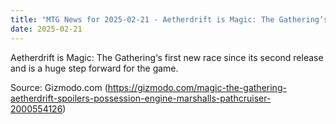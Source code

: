 ```yaml
---
title: "MTG News for 2025-02-21 - Aetherdrift is Magic: The Gathering‘s first new ra..."
date: 2025-02-21
---
```


Aetherdrift is Magic: The Gathering‘s first new race since its second release and is a huge step forward for the game.

Source: Gizmodo.com (https://gizmodo.com/magic-the-gathering-aetherdrift-spoilers-possession-engine-marshalls-pathcruiser-2000554126)
